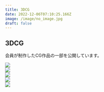 ```yaml
---
title: 3DCG
date: 2022-12-06T07:10:25.166Z
image: /image/no_image.jpg
draft: false
---
```

## 3DCG

会員が制作したCG作品の一部を公開しています。  

<div class="illust-container">
    <div class="illust-button"><img id="grid-5" onclick="clickedImage('grid-5');" src="/image/VRcG_2022_01.png"></div>
    <div class="illust-button"><img id="grid-4" onclick="clickedImage('grid-4');" src="/image/VRcG_2022_02.png"></div>
    <div class="illust-button"><img id="grid-3" onclick="clickedImage('grid-3');" src="/image/VRcG_2022_03.png"></div>
    <div class="illust-button"><img id="grid-2" onclick="clickedImage('grid-2');" src="/image/VRcG_2022_04.png"></div>
    <div class="illust-button"><img id="grid-1" onclick="clickedImage('grid-1');" src="/image/VRcG_2022_05.png"></div>
</div>

<div class="popup" id="js-popup">
    <div class="popup-inner">
        <a><img id="popup-image" src=""></a>
    </div>
    <div class="black-background" id="js-black-bg"></div>
</div>

<style type="text/css">
.popup {
  position: fixed;
  left: 0;
  top: 0;
  width: 100%;
  height: 100%;
  z-index: 9999;
  opacity: 0;
  visibility: hidden;
  transition: .6s;
}
.popup.is-show {
  opacity: 1;
  visibility: visible;
}
.popup-inner {
  position: absolute;
  left: 50%;
  top: 50%;
  transform: translate(-50%,-50%);
  width: 80%;
  max-width: 600px;
  padding: 50px;
  background-color: #fff;
  z-index: 2;
}
.popup-inner img {
  width: 100%;
}
.black-background {
  position: absolute;
  left: 0;
  top: 0;
  width: 100%;
  height: 100%;
  background-color: rgba(0,0,0,.8);
  z-index: 1;
  cursor: pointer;
}
</style>
<script type="text/javascript" src="/js/popupImage.js"></script>